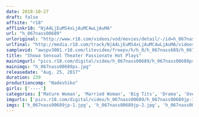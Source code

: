 ```yaml
---
date: 2018-10-27
draft: false
affsite: "r18"
afflinkr18: "NjA4LjEuMS4xLjAuMC4wLjAuMA"
url: "h_067nass00689"
urloriginal: "http://www.r18.com/videos/vod/movies/detail/-/id=h_067nass00689"
urlfinal: "http://media.r18.com/track/NjA4LjEuMS4xLjAuMC4wLjAuMA/videos/vod/movies/detail/-/id=h_067nass00689"
samplevid: "awspv3001.r18.com/litevideo/freepv/h/h_0/h_067nass689/h_067nass689_dmb_w.mp4"
title: "Showa Sensual Theater Passionate Hot Plays"
mainimgurl: "pics.r18.com/digital/video/h_067nass00689/h_067nass00689ps.jpg"
mainimgs: "h_067nass00689ps.jpg"
releasedate: "Aug. 25, 2017"
duration: 239
productioncomp: "Nadeshiko"
girls: ['----']
categories: ['Mature Woman', 'Married Woman', 'Big Tits', 'Drama', 'Over 4 Hours']
imgurls: ['pics.r18.com/digital/video/h_067nass00689/h_067nass00689jp-1.jpg', 'pics.r18.com/digital/video/h_067nass00689/h_067nass00689jp-2.jpg', 'pics.r18.com/digital/video/h_067nass00689/h_067nass00689jp-3.jpg', 'pics.r18.com/digital/video/h_067nass00689/h_067nass00689jp-4.jpg', 'pics.r18.com/digital/video/h_067nass00689/h_067nass00689jp-5.jpg', 'pics.r18.com/digital/video/h_067nass00689/h_067nass00689jp-6.jpg', 'pics.r18.com/digital/video/h_067nass00689/h_067nass00689jp-7.jpg', 'pics.r18.com/digital/video/h_067nass00689/h_067nass00689jp-8.jpg', 'pics.r18.com/digital/video/h_067nass00689/h_067nass00689jp-9.jpg', 'pics.r18.com/digital/video/h_067nass00689/h_067nass00689jp-10.jpg', 'pics.r18.com/digital/video/h_067nass00689/h_067nass00689jp-11.jpg', 'pics.r18.com/digital/video/h_067nass00689/h_067nass00689jp-12.jpg', 'pics.r18.com/digital/video/h_067nass00689/h_067nass00689jp-13.jpg', 'pics.r18.com/digital/video/h_067nass00689/h_067nass00689jp-14.jpg', 'pics.r18.com/digital/video/h_067nass00689/h_067nass00689jp-15.jpg', 'pics.r18.com/digital/video/h_067nass00689/h_067nass00689jp-16.jpg', 'pics.r18.com/digital/video/h_067nass00689/h_067nass00689jp-17.jpg', 'pics.r18.com/digital/video/h_067nass00689/h_067nass00689jp-18.jpg', 'pics.r18.com/digital/video/h_067nass00689/h_067nass00689jp-19.jpg', 'pics.r18.com/digital/video/h_067nass00689/h_067nass00689jp-20.jpg']
imgs: ['h_067nass00689jp-1.jpg', 'h_067nass00689jp-2.jpg', 'h_067nass00689jp-3.jpg', 'h_067nass00689jp-4.jpg', 'h_067nass00689jp-5.jpg', 'h_067nass00689jp-6.jpg', 'h_067nass00689jp-7.jpg', 'h_067nass00689jp-8.jpg', 'h_067nass00689jp-9.jpg', 'h_067nass00689jp-10.jpg', 'h_067nass00689jp-11.jpg', 'h_067nass00689jp-12.jpg', 'h_067nass00689jp-13.jpg', 'h_067nass00689jp-14.jpg', 'h_067nass00689jp-15.jpg', 'h_067nass00689jp-16.jpg', 'h_067nass00689jp-17.jpg', 'h_067nass00689jp-18.jpg', 'h_067nass00689jp-19.jpg', 'h_067nass00689jp-20.jpg']
---
```

